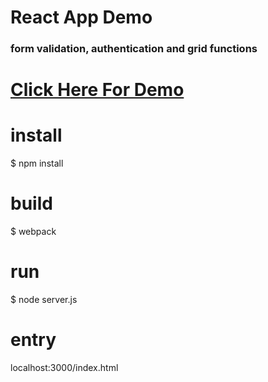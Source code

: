 # React App Demo

### form validation, authentication and grid functions

# [Click Here For Demo](http://egartshtein.com/demos/zoath_demo/)

# install
$ npm install

# build
$ webpack

# run
$ node server.js

# entry
localhost:3000/index.html
